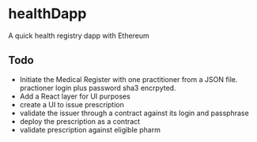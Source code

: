 # healthDapp

A quick health registry dapp with Ethereum


## Todo
- Initiate the Medical Register with one practitioner from a JSON file. practioner login plus password sha3 encrpyted.
- Add a React layer for UI purposes
- create a UI to issue prescription
- validate the issuer through a contract against its login and passphrase
- deploy the prescription as a contract
- validate prescription against eligible pharm
